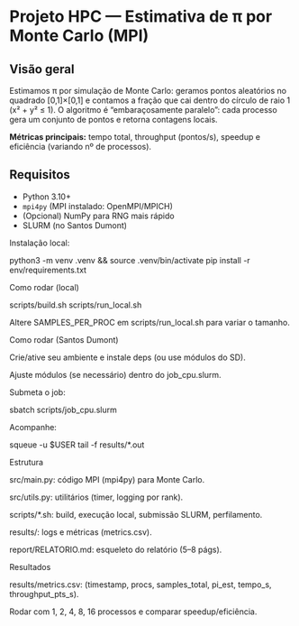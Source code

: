 # Projeto HPC — Estimativa de π por Monte Carlo (MPI)

## Visão geral
Estimamos π por simulação de Monte Carlo: geramos pontos aleatórios no quadrado [0,1]×[0,1] e contamos a fração que cai dentro do círculo de raio 1 (x² + y² ≤ 1). 
O algoritmo é “embaraçosamente paralelo”: cada processo gera um conjunto de pontos e retorna contagens locais.

**Métricas principais:** tempo total, throughput (pontos/s), speedup e eficiência (variando nº de processos).

## Requisitos
- Python 3.10+
- `mpi4py` (MPI instalado: OpenMPI/MPICH)
- (Opcional) NumPy para RNG mais rápido
- SLURM (no Santos Dumont)

Instalação local:

python3 -m venv .venv && source .venv/bin/activate
pip install -r env/requirements.txt


Como rodar (local)

scripts/build.sh
scripts/run_local.sh

Altere SAMPLES_PER_PROC em scripts/run_local.sh para variar o tamanho.

Como rodar (Santos Dumont)

Crie/ative seu ambiente e instale deps (ou use módulos do SD).

Ajuste módulos (se necessário) dentro do job_cpu.slurm.

Submeta o job:

sbatch scripts/job_cpu.slurm

Acompanhe:

squeue -u $USER
tail -f results/*.out

Estrutura

src/main.py: código MPI (mpi4py) para Monte Carlo.

src/utils.py: utilitários (timer, logging por rank).

scripts/*.sh: build, execução local, submissão SLURM, perfilamento.

results/: logs e métricas (metrics.csv).

report/RELATORIO.md: esqueleto do relatório (5–8 págs).

Resultados

results/metrics.csv: (timestamp, procs, samples_total, pi_est, tempo_s, throughput_pts_s).

Rodar com 1, 2, 4, 8, 16 processos e comparar speedup/eficiência.
